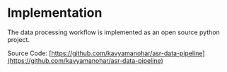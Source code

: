 # Implementation

The data processing workflow is implemented as an open source python project.&#x20;

Source Code: [https://github.com/kavyamanohar/asr-data-pipeline](https://github.com/kavyamanohar/asr-data-pipeline)
